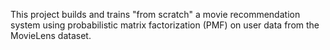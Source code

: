 
This project builds and trains "from scratch" a movie recommendation system using probabilistic matrix factorization (PMF) on user data from the MovieLens dataset. 
